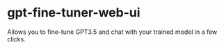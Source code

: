 # gpt-fine-tuner-web-ui
Allows you to fine-tune GPT3.5 and chat with your trained model in a few clicks.
